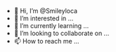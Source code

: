 - 👋 Hi, I’m @Smileyloca
- 👀 I’m interested in ...
- 🌱 I’m currently learning ...
- 💞️ I’m looking to collaborate on ...
- 📫 How to reach me ...

<!---
Smileyloca/Smileyloca is a ✨ special ✨ repository because its `README.md` (this file) appears on your GitHub profile.
You can click the Preview link to take a look at your changes.
--->
